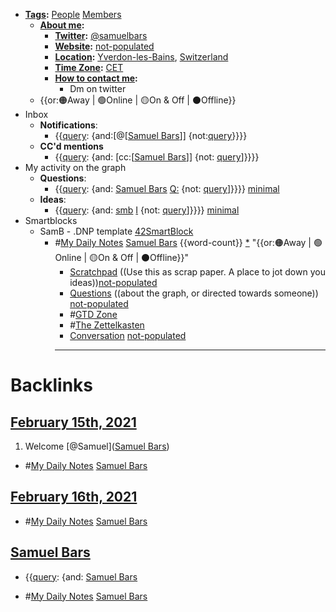 - **[Tags](<Tags.md>):** [People](<People.md>) [Members](<Members.md>)
    - **[About me](<About me.md>):**
        - **[Twitter](<Twitter.md>):** [@samuelbars](https://twitter.com/samuelbars)
        - **[Website](<Website.md>):** [not-populated](<not-populated.md>) 
        - **[Location](<Location.md>):** [Yverdon-les-Bains](<Yverdon-les-Bains.md>), [Switzerland](<Switzerland.md>)
        - **[Time Zone](<Time Zone.md>):** [CET](<CET.md>)
        - **[How to contact me](<How to contact me.md>):**
            - Dm on twitter
    - {{or:🟠Away | 🟢Online | 🟡On & Off | ⚫️Offline}}
- Inbox
    - **Notifications**:
        - {{[query](<query.md>): {and:[@[[Samuel Bars](<@[[Samuel Bars.md>)]] {not:[query](<query.md>)}}}}
    - **CC'd mentions**
        - {{[query](<query.md>): {and: [cc:[[Samuel Bars](<cc:[[Samuel Bars.md>)]] {not: [query](<query.md>)]}}}}
- My activity on the graph
    - **Questions**:
        - {{[query](<query.md>): {and: [Samuel Bars](<Samuel Bars.md>) [Q:](<Q:.md>) {not: [query](<query.md>)]}}}} [minimal](<minimal.md>)
    - **Ideas**:
        - {{[query](<query.md>): {and: [smb](<smb.md>) [I](<I.md>) {not: [query](<query.md>)]}}}} [minimal](<minimal.md>)
- Smartblocks
    - SamB - .DNP template [42SmartBlock](<42SmartBlock.md>)
        - #[My Daily Notes](<My Daily Notes.md>) [Samuel Bars](<Samuel Bars.md>) {{word-count}} [*]([smb](<smb.md>)) "{{or:🟠Away | 🟢Online | 🟡On & Off | ⚫️Offline}}"
            - [Scratchpad](<Scratchpad.md>) ((Use this as scrap paper. A place to jot down you ideas))[not-populated](<not-populated.md>)
            - [Questions](<Questions.md>) ((about the graph, or directed towards someone)) [not-populated](<not-populated.md>)
            - #[GTD Zone](<GTD Zone.md>)
            - #[The Zettelkasten](<The Zettelkasten.md>)
            - [Conversation](<Conversation.md>) [not-populated](<not-populated.md>)
            - ---

# Backlinks
## [February 15th, 2021](<February 15th, 2021.md>)
1. Welcome [@Samuel]([Samuel Bars](<Samuel Bars.md>))

- #[My Daily Notes](<My Daily Notes.md>) [Samuel Bars](<Samuel Bars.md>)

## [February 16th, 2021](<February 16th, 2021.md>)
- #[My Daily Notes](<My Daily Notes.md>) [Samuel Bars](<Samuel Bars.md>)

## [Samuel Bars](<Samuel Bars.md>)
- {{[query](<query.md>): {and: [Samuel Bars](<Samuel Bars.md>)

- #[My Daily Notes](<My Daily Notes.md>) [Samuel Bars](<Samuel Bars.md>)

